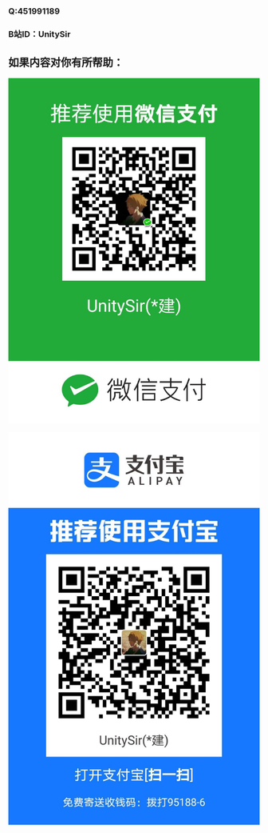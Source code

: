 
### Q:451991189
### B站ID：UnitySir

## 如果内容对你有所帮助：
![wx](https://raw.githubusercontent.com/unitysir/myRes/master/wx.jpg)

![zfb](https://raw.githubusercontent.com/unitysir/myRes/master/zfb.jpg)

